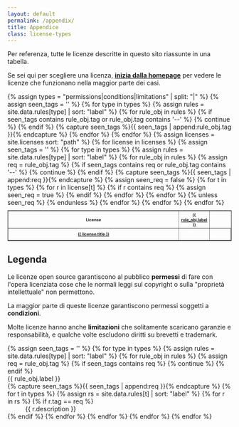 ```yaml
---
layout: default
permalink: /appendix/
title: Appendice
class: license-types
---
```


Per referenza, tutte le licenze descritte in questo sito riassunte in una tabella.

Se sei qui per scegliere una licenza, **[inizia dalla homepage](/)** per vedere le licenze che funzionano nella maggior parte dei casi.

<table border style="font-size: xx-small">
{% assign types = "permissions|conditions|limitations" | split: "|" %}
<tr>
  <th scope="col" style="text-align: center">License</th>
  {% assign seen_tags = '' %}
  {% for type in types %}
    {% assign rules = site.data.rules[type] | sort: "label" %}
    {% for rule_obj in rules %}
      {% if seen_tags contains rule_obj.tag or rule_obj.tag contains '--' %}
        {% continue %}
      {% endif %}
      {% capture seen_tags %}{{ seen_tags | append:rule_obj.tag }}{% endcapture %}
      <th scope="col" style="text-align: center; width:7%"><a href="#{{ rule_obj.tag }}">{{ rule_obj.label }}</a></th>
    {% endfor %}
  {% endfor %}
</tr>
{% assign licenses = site.licenses sort: "path" %}
{% for license in licenses %}
  <tr style="height: 3em"><th scope="row"><a href="{{ site.url }}{{ license.url }}">{{ license.title }}</a></th>
  {% assign seen_tags = '' %}
  {% for type in types %}
    {% assign rules = site.data.rules[type] | sort: "label" %}
    {% for rule_obj in rules %}
      {% assign req = rule_obj.tag %}
      {% if seen_tags contains req  or rule_obj.tag contains '--' %}
        {% continue %}
      {% endif %}
      {% capture seen_tags %}{{ seen_tags | append:req }}{% endcapture %}
      {% assign seen_req = false %}
      {% for t in types %}
        {% for r in license[t] %}
          {% if r contains req %}
            <td class="license-{{ t }}" style="text-align:center">
              <span class="{{ r }}">
                <span class="license-sprite {{ r }}"></span>
              </span>
            </td>
            {% assign seen_req = true %}
          {% endif %}
        {% endfor %}
      {% endfor %}
      {% unless seen_req %}
        <td></td>
      {% endunless %}
    {% endfor %}
  {% endfor %}
  </tr>
{% endfor %}
</table>

## Legenda

<p>Le licenze open source garantiscono al pubblico <span class="license-permissions"><span class="license-sprite"></span></span> <b>permessi</b> di fare con l'opera licenziata cose che le normali leggi sul copyright o sulla "proprietà intellettuale" non permettono.</p>

<p>La maggior parte di queste licenze garantiscono permessi soggetti a <span class="license-conditions"><span class="license-sprite"></span></span> <b>condizioni</b>.</p>

<p>Molte licenze hanno anche <span class="license-limitations"><span class="license-sprite"></span></span> <b>limitazioni</b> che solitamente scaricano garanzie e responsabilità, e qualche volte escludono diritti su brevetti e trademark.</p>

<dl>
{% assign seen_tags = '' %}
{% for type in types %}
  {% assign rules = site.data.rules[type] | sort: "label" %}
  {% for rule_obj in rules %}
    {% assign req = rule_obj.tag %}
    {% if seen_tags contains req %}
      {% continue %}
    {% endif %}
    <dt id="{{ req }}">{{ rule_obj.label }}</dt>
    {% capture seen_tags %}{{ seen_tags | append:req }}{% endcapture %}
    {% for t in types %}
      {% assign rs = site.data.rules[t] | sort: "label" %}
      {% for r in rs %}
        {% if r.tag == req %}
          <dd class="license-{{t}}"><span class="license-sprite"></span> {{ r.description }}</dd>
        {% endif %}
      {% endfor %}
    {% endfor %}
  {% endfor %}
{% endfor %}
</dl>
